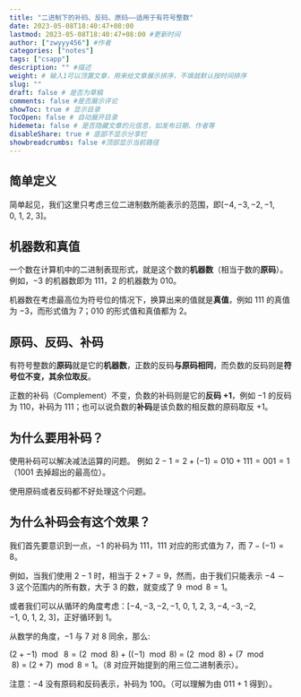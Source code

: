 ```yaml
---
title: "二进制下的补码、反码、原码——适用于有符号整数"
date: 2023-05-08T18:40:47+08:00
lastmod: 2023-05-08T18:40:47+08:00 #更新时间
author: ["zwyyy456"] #作者
categories: ["notes"]
tags: ["csapp"]
description: "" #描述
weight: # 输入1可以顶置文章，用来给文章展示排序，不填就默认按时间排序
slug: ""
draft: false # 是否为草稿
comments: false #是否展示评论
showToc: true # 显示目录
TocOpen: false # 自动展开目录
hidemeta: false # 是否隐藏文章的元信息，如发布日期、作者等
disableShare: true # 底部不显示分享栏
showbreadcrumbs: false #顶部显示当前路径
---
```

## 简单定义
简单起见，我们这里只考虑三位二进制数所能表示的范围，即$[-4, -3, -2, -1, 0,\ 1,\ 2,\ 3]$。
## 机器数和真值
一个数在计算机中的二进制表现形式，就是这个数的**机器数**（相当于数的**原码**）。
例如，$-3$ 的机器数即为 $111$，$2$ 的机器数为 $010$。

机器数在考虑最高位为符号位的情况下，换算出来的值就是**真值**，例如 $111$ 的真值为 $-3$，而形式值为 $7$；$010$ 的形式值和真值都为 $2$。

## 原码、反码、补码
有符号整数的**原码**就是它的**机器数**，正数的反码**与原码相同**，而负数的反码则是**符号位不变，其余位取反**。

正数的补码（Complement）不变，负数的补码则是它的**反码 $+1$**，例如 $-1$ 的反码为 $110$，补码为 $111$；也可以说负数的**补码**是该负数的相反数的原码取反 $+1$。

## 为什么要用补码？

使用补码可以解决减法运算的问题。
例如 $2 - 1 = 2 + (-1) = 010 + 111 = 001 = 1$ （$1001$ 去掉超出的最高位）。

使用原码或者反码都不好处理这个问题。

## 为什么补码会有这个效果？
我们首先要意识到一点，$-1$ 的补码为 $111$，$111$ 对应的形式值为 $7$，而 $7 - (-1) = 8$。

例如，当我们使用 $2 - 1$ 时，相当于 $2 + 7 = 9$，然而，由于我们只能表示 $-4 \sim 3$ 这个范围内的所有数，大于 3 的数，就变成了 $9\mod 8 = 1$。

或者我们可以从循环的角度考虑：$[-4, -3, -2, -1,\ 0, \ 1,\ 2,\ 3,-4,-3,-2,-1,\ 0,\ 1,\ 2,\ 3]$，正好循环到 $1$。

从数学的角度，$-1$ 与 $7$ 对 $8$ 同余，那么:

$(2 + -1)\mod\ 8 = (2\mod 8)\ +\ ((-1)\mod 8)\ =\ (2\mod8)\ +\ (7\mod 8)\ =\ (2+7)\mod 8\ =\ 1$。（$8$ 对应开始提到的用三位二进制表示）。

注意：$-4$ 没有原码和反码表示，补码为 $100$。（可以理解为由 $011 + 1$ 得到）。





